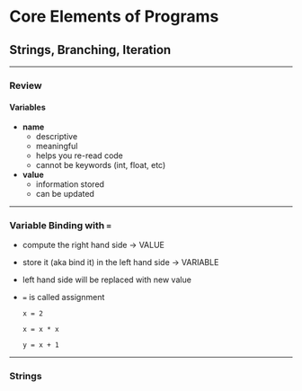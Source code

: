 # Core Elements of Programs

## Strings, Branching, Iteration

---

### Review

#### Variables

- **name**
  - descriptive
  - meaningful
  - helps you re-read code
  - cannot be keywords (int, float, etc)
- **value**
  - information stored
  - can be updated

---

### Variable Binding with `=`

- compute the right hand side -> VALUE

- store it (aka bind it) in the left hand side -> VARIABLE

- left hand side will be replaced with new value

- `=` is called assignment

  `x = 2`		

  `x = x * x`

  `y = x + 1`

---

### Strings



